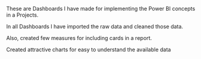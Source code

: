 These are Dashboards I have made for implementing the Power BI concepts in a Projects.

In all Dashboards I have imported the raw data and cleaned those data.

Also, created few measures for including cards in a report.

Created attractive charts for easy to understand the available data
